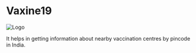 # Vaxine19
![Logo](https://user-images.githubusercontent.com/71893015/133018144-6edf762e-caeb-4eb4-bb3a-03a2fa48b0aa.jpg)

It helps in getting information about nearby vaccination centres by pincode in India.
